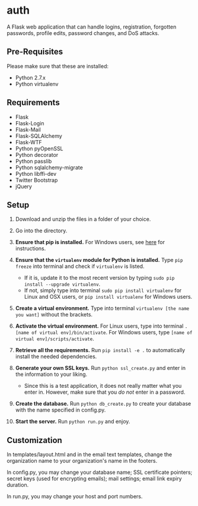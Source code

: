 auth
=====

A Flask web application that can handle logins, registration, forgotten passwords, profile edits, password changes, and DoS attacks.



Pre-Requisites
-------------
Please make sure that these are installed:
* Python 2.7.x
* Python virtualenv



Requirements
-------------
* Flask
* Flask-Login
* Flask-Mail
* Flask-SQLAlchemy
* Flask-WTF
* Python pyOpenSSL
* Python decorator
* Python passlib
* Python sqlalchemy-migrate
* Python libffi-dev
* Twitter Bootstrap
* jQuery



Setup
-------------
1. Download and unzip the files in a folder of your choice.

2. Go into the directory.

3. **Ensure that pip is installed.** For Windows users, see [here](http://flask.pocoo.org/docs/installation/#pip-and-distribute-on-windows) for instructions.

4. **Ensure that the `virtualenv` module for Python is installed.** Type `pip freeze` into terminal and check if `virtualenv` is listed.
    * If it is, update it to the most recent version by typing `sudo pip install --upgrade virtualenv`.
    * If not, simply type into terminal `sudo pip install virtualenv` for Linux and OSX users, or `pip install virtualenv` for Windows users.

5. **Create a virtual environment.** Type into terminal `virtualenv [the name you want]` without the brackets.

6. **Activate the virtual environment.** For Linux users, type into terminal `. [name of virtual env]/bin/activate`. For Windows users, type `[name of virtual env]/scripts/activate`.

7. **Retrieve all the requirements.** Run `pip install -e .` to automatically install the needed dependencies.

8. **Generate your own SSL keys.** Run `python ssl_create.py` and enter in the information to your liking.
    * Since this is a test application, it does not really matter what you enter in. However, make sure that you _do not_ enter in a password.

9. **Create the database.** Run `python db_create.py` to create your database with the name specified in config.py.

10. **Start the server.** Run `python run.py` and enjoy.



Customization
-------------
In templates/layout.html and in the email text templates, change the organization name to your organization's name in the footers.

In config.py, you may change your database name; SSL certificate pointers; secret keys (used for encrypting emails); mail settings; email link expiry duration.

In run.py, you may change your host and port numbers.